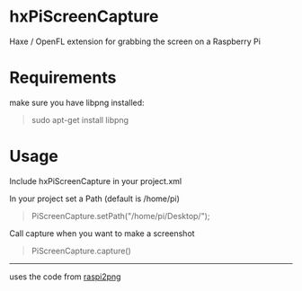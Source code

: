 # hxPiScreenCapture
Haxe / OpenFL extension for grabbing the screen on a Raspberry Pi

# Requirements
make sure you have libpng installed:
> sudo apt-get install libpng

# Usage

Include hxPiScreenCapture in your project.xml 
> <haxelib name="hxPiScreenCapture" />

In your project set a Path (default is /home/pi)
> PiScreenCapture.setPath("/home/pi/Desktop/");

Call capture when you want to make a screenshot
> PiScreenCapture.capture()


----  
uses the code from [ raspi2png ](https://github.com/AndrewFromMelbourne/raspi2png)

